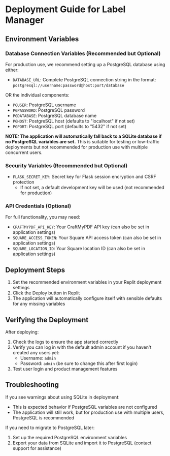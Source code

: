 # Deployment Guide for Label Manager

## Environment Variables

### Database Connection Variables (Recommended but Optional)
For production use, we recommend setting up a PostgreSQL database using either:

- `DATABASE_URL`: Complete PostgreSQL connection string in the format:
  `postgresql://username:password@host:port/database`

OR the individual components:

- `PGUSER`: PostgreSQL username
- `PGPASSWORD`: PostgreSQL password
- `PGDATABASE`: PostgreSQL database name
- `PGHOST`: PostgreSQL host (defaults to "localhost" if not set)
- `PGPORT`: PostgreSQL port (defaults to "5432" if not set)

**NOTE: The application will automatically fall back to a SQLite database if no PostgreSQL variables are set.** This is suitable for testing or low-traffic deployments but not recommended for production use with multiple concurrent users.

### Security Variables (Recommended but Optional)
- `FLASK_SECRET_KEY`: Secret key for Flask session encryption and CSRF protection
  - If not set, a default development key will be used (not recommended for production)

### API Credentials (Optional)
For full functionality, you may need:
- `CRAFTMYPDF_API_KEY`: Your CraftMyPDF API key (can also be set in application settings)
- `SQUARE_ACCESS_TOKEN`: Your Square API access token (can also be set in application settings)
- `SQUARE_LOCATION_ID`: Your Square location ID (can also be set in application settings)

## Deployment Steps

1. Set the recommended environment variables in your Replit deployment settings
2. Click the Deploy button in Replit
3. The application will automatically configure itself with sensible defaults for any missing variables

## Verifying the Deployment

After deploying:
1. Check the logs to ensure the app started correctly
2. Verify you can log in with the default admin account if you haven't created any users yet:
   - Username: `admin`
   - Password: `admin` (be sure to change this after first login)
3. Test user login and product management features

## Troubleshooting

If you see warnings about using SQLite in deployment:
- This is expected behavior if PostgreSQL variables are not configured
- The application will still work, but for production use with multiple users, PostgreSQL is recommended

If you need to migrate to PostgreSQL later:
1. Set up the required PostgreSQL environment variables
2. Export your data from SQLite and import it to PostgreSQL (contact support for assistance)